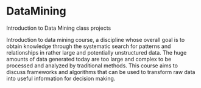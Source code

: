 # DataMining

Introduction to Data Mining class projects  

Introduction to data mining course, a discipline whose overall goal is to obtain knowledge through the systematic search for patterns and relationships in rather large and potentially unstructured data. The huge amounts of data generated today are too large and complex to be processed and analyzed by traditional methods. This course aims to discuss frameworks and algorithms that can be used to transform raw data into useful information for decision making.
